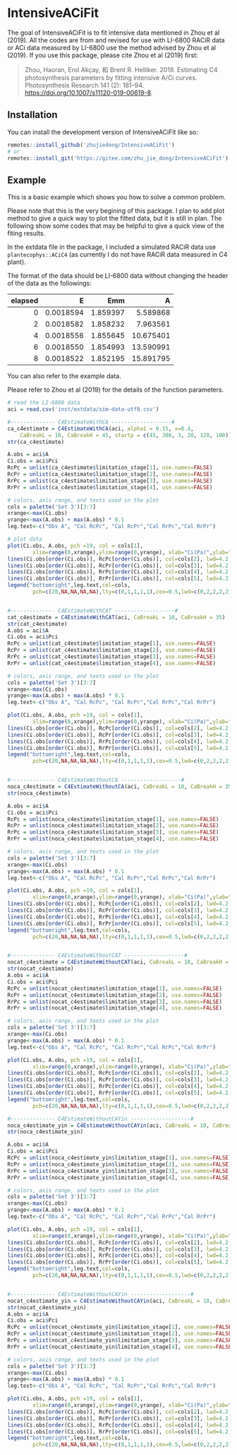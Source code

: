 
<!-- README.md is generated from README.Rmd. Please edit that file -->

# IntensiveACiFit

<!-- badges: start -->
<!-- badges: end -->

The goal of IntensiveACiFit is to fit intensive data mentioned in Zhou
et al (2019). All the codes are from
[](https://github.com/zhouhaoran06/C4-Parameter-Estimation) and revised
for use with LI-6800 RACiR data or ACi data measured by LI-6800 use the
method advised by Zhou et al (2019). If you use this package, please
cite Zhou et al (2019) first:

> Zhou, Haoran, Erol Akçay, 和 Brent R. Helliker. 2019. Estimating C4
> photosynthesis parameters by fitting intensive A/Ci curves.
> Photosynthesis Research 141 (2): 181–94.
> <https://doi.org/10.1007/s11120-019-00619-8>.

## Installation

You can install the development version of IntensiveACiFit like so:

``` r
remotes::install_github('zhujiedong/IntensiveACiFit')
# or
remotes::install_git('https://gitee.com/zhu_jie_dong/IntensiveACiFit')
```

## Example

This is a basic example which shows you how to solve a common problem.

<div class="callout-note">

Please note that this is the very begining of this package. I plan to
add plot method to give a quick way to plot the fitted data, but it is
still in plan. The following show some codes that may be helpful to give
a quick view of the fiting results.

</div>

In the extdata file in the package, I included a simulated RACiR data
use `plantecophys::ACiC4` (as currently I do not have RACiR data
measured in C4 plant).

The format of the data should be LI-6800 data without changing the
header of the data as the followings:

| elapsed |         E |      Emm |         A |
|--------:|----------:|---------:|----------:|
|       0 | 0.0018594 | 1.859397 |  5.589868 |
|       2 | 0.0018582 | 1.858232 |  7.963561 |
|       4 | 0.0018556 | 1.855645 | 10.675401 |
|       6 | 0.0018550 | 1.854993 | 13.590991 |
|       8 | 0.0018522 | 1.852195 | 15.891795 |

You can also refer to the example data.

Please refer to Zhou et al (2019) for the details of the function
parameters.

``` r
# read the LI-6800 data
aci = read.csv('inst/extdata/sim-data-utf8.csv')

#-------------- C4EstimateWithCA -------------------#
ca_c4estimate = C4EstimateWithCA(aci, alpha1 = 0.15, x=0.4, 
    CaBreakL = 10, CaBreakH = 45, startp = c(45, 300, 3, 20, 120, 100))
str(ca_c4estimate)

A.obs = aci$A
Ci.obs = aci$Pci
RcPc = unlist(ca_c4estimate$limitation_stage[1], use.names=FALSE)
RcPr = unlist(ca_c4estimate$limitation_stage[2], use.names=FALSE)
RrPc = unlist(ca_c4estimate$limitation_stage[3], use.names=FALSE)
RrPr = unlist(ca_c4estimate$limitation_stage[4], use.names=FALSE)

# colors, axis range, and texts used in the plot
cols = palette('Set 3')[3:7]
xrange<-max(Ci.obs)
yrange<-max(A.obs) + max(A.obs) * 0.1
leg.text<-c("Obs A", "Cal RcPc", "Cal RcPr","Cal RrPc","Cal RrPr")

# plot data
plot(Ci.obs, A.obs, pch =19, col = cols[1], 
        xlim=range(0,xrange),ylim=range(0,yrange), xlab="Ci(Pa)",ylab="A")
lines(Ci.obs[order(Ci.obs)], RcPc[order(Ci.obs)], col=cols[2], lwd=4.2, pch = 20)
lines(Ci.obs[order(Ci.obs)], RcPr[order(Ci.obs)], col=cols[3], lwd=4.2, pch = 20)
lines(Ci.obs[order(Ci.obs)], RrPc[order(Ci.obs)], col=cols[4], lwd=4.2, pch = 20)
lines(Ci.obs[order(Ci.obs)], RrPr[order(Ci.obs)], col=cols[5], lwd=4.2, pch = 20)
legend("bottomright",leg.text,col=cols,
        pch=c(20,NA,NA,NA,NA),lty=c(0,1,1,1,1),cex=0.5,lwd=c(0,2,2,2,2))


#-------------- C4EstimateWithCAT -------------------#
cat_c4estimate = C4EstimateWithCAT(aci, CaBreakL = 10, CaBreakH = 35)
str(cat_c4estimate)
A.obs = aci$A
Ci.obs = aci$Pci
RcPc = unlist(cat_c4estimate$limitation_stage[1], use.names=FALSE)
RcPr = unlist(cat_c4estimate$limitation_stage[2], use.names=FALSE)
RrPc = unlist(cat_c4estimate$limitation_stage[3], use.names=FALSE)
RrPr = unlist(cat_c4estimate$limitation_stage[4], use.names=FALSE)

# colors, axis range, and texts used in the plot
cols = palette('Set 3')[3:7]
xrange<-max(Ci.obs)
yrange<-max(A.obs) + max(A.obs) * 0.1
leg.text<-c("Obs A", "Cal RcPc", "Cal RcPr","Cal RrPc","Cal RrPr")

plot(Ci.obs, A.obs, pch =19, col = cols[1], 
        xlim=range(0,xrange),ylim=range(0,yrange), xlab="Ci(Pa)",ylab="A")
lines(Ci.obs[order(Ci.obs)], RcPc[order(Ci.obs)], col=cols[2], lwd=4.2, pch = 20)
lines(Ci.obs[order(Ci.obs)], RcPr[order(Ci.obs)], col=cols[3], lwd=4.2, pch = 20)
lines(Ci.obs[order(Ci.obs)], RrPc[order(Ci.obs)], col=cols[4], lwd=4.2, pch = 20)
lines(Ci.obs[order(Ci.obs)], RrPr[order(Ci.obs)], col=cols[5], lwd=4.2, pch = 20)
legend("bottomright",leg.text,col=cols,
        pch=c(20,NA,NA,NA,NA),lty=c(0,1,1,1,1),cex=0.5,lwd=c(0,2,2,2,2))


#-------------- C4EstimateWithoutCA -------------------#
noca_c4estimate = C4EstimateWithoutCA(aci, CaBreakL = 10, CaBreakH = 35)
str(noca_c4estimate)

A.obs = aci$A
Ci.obs = aci$Pci
RcPc = unlist(noca_c4estimate$limitation_stage[1], use.names=FALSE)
RcPr = unlist(noca_c4estimate$limitation_stage[2], use.names=FALSE)
RrPc = unlist(noca_c4estimate$limitation_stage[3], use.names=FALSE)
RrPr = unlist(noca_c4estimate$limitation_stage[4], use.names=FALSE)

# colors, axis range, and texts used in the plot
cols = palette('Set 3')[3:7]
xrange<-max(Ci.obs)
yrange<-max(A.obs) + max(A.obs) * 0.1
leg.text<-c("Obs A", "Cal RcPc", "Cal RcPr","Cal RrPc","Cal RrPr")

plot(Ci.obs, A.obs, pch =19, col = cols[1], 
        xlim=range(0,xrange),ylim=range(0,yrange), xlab="Ci(Pa)",ylab="A")
lines(Ci.obs[order(Ci.obs)], RcPc[order(Ci.obs)], col=cols[2], lwd=4.2, pch = 20)
lines(Ci.obs[order(Ci.obs)], RcPr[order(Ci.obs)], col=cols[3], lwd=4.2, pch = 20)
lines(Ci.obs[order(Ci.obs)], RrPc[order(Ci.obs)], col=cols[4], lwd=4.2, pch = 20)
lines(Ci.obs[order(Ci.obs)], RrPr[order(Ci.obs)], col=cols[5], lwd=4.2, pch = 20)
legend("bottomright",leg.text,col=cols,
        pch=c(20,NA,NA,NA,NA),lty=c(0,1,1,1,1),cex=0.5,lwd=c(0,2,2,2,2))


#-------------- C4EstimateWithoutCAT -------------------#
nocat_c4estimate = C4EstimateWithoutCAT(aci, CaBreakL = 10, CaBreakH = 25)
str(nocat_c4estimate)
A.obs = aci$A
Ci.obs = aci$Pci
RcPc = unlist(nocat_c4estimate$limitation_stage[1], use.names=FALSE)
RcPr = unlist(nocat_c4estimate$limitation_stage[2], use.names=FALSE)
RrPc = unlist(nocat_c4estimate$limitation_stage[3], use.names=FALSE)
RrPr = unlist(nocat_c4estimate$limitation_stage[4], use.names=FALSE)

# colors, axis range, and texts used in the plot
cols = palette('Set 3')[3:7]
xrange<-max(Ci.obs)
yrange<-max(A.obs) + max(A.obs) * 0.1
leg.text<-c("Obs A", "Cal RcPc", "Cal RcPr","Cal RrPc","Cal RrPr")

plot(Ci.obs, A.obs, pch =19, col = cols[1], 
        xlim=range(0,xrange),ylim=range(0,yrange), xlab="Ci(Pa)",ylab="A")
lines(Ci.obs[order(Ci.obs)], RcPc[order(Ci.obs)], col=cols[2], lwd=4.2, pch = 20)
lines(Ci.obs[order(Ci.obs)], RcPr[order(Ci.obs)], col=cols[3], lwd=4.2, pch = 20)
lines(Ci.obs[order(Ci.obs)], RrPc[order(Ci.obs)], col=cols[4], lwd=4.2, pch = 20)
lines(Ci.obs[order(Ci.obs)], RrPr[order(Ci.obs)], col=cols[5], lwd=4.2, pch = 20)
legend("bottomright",leg.text,col=cols,
        pch=c(20,NA,NA,NA,NA),lty=c(0,1,1,1,1),cex=0.5,lwd=c(0,2,2,2,2))

#-------------- C4EstimateWithoutCAYin -------------------#
noca_c4estimate_yin = C4EstimateWithoutCAYin(aci, CaBreakL = 10, CaBreakH = 35)
str(noca_c4estimate_yin)

A.obs = aci$A
Ci.obs = aci$Pci
RcPc = unlist(noca_c4estimate_yin$limitation_stage[1], use.names=FALSE)
RcPr = unlist(noca_c4estimate_yin$limitation_stage[2], use.names=FALSE)
RrPc = unlist(noca_c4estimate_yin$limitation_stage[3], use.names=FALSE)
RrPr = unlist(noca_c4estimate_yin$limitation_stage[4], use.names=FALSE)

# colors, axis range, and texts used in the plot
cols = palette('Set 3')[3:7]
xrange<-max(Ci.obs)
yrange<-max(A.obs) + max(A.obs) * 0.1
leg.text<-c("Obs A", "Cal RcPc", "Cal RcPr","Cal RrPc","Cal RrPr")

plot(Ci.obs, A.obs, pch =19, col = cols[1], 
        xlim=range(0,xrange),ylim=range(0,yrange), xlab="Ci(Pa)",ylab="A")
lines(Ci.obs[order(Ci.obs)], RcPc[order(Ci.obs)], col=cols[2], lwd=4.2, pch = 20)
lines(Ci.obs[order(Ci.obs)], RcPr[order(Ci.obs)], col=cols[3], lwd=4.2, pch = 20)
lines(Ci.obs[order(Ci.obs)], RrPc[order(Ci.obs)], col=cols[4], lwd=4.2, pch = 20)
lines(Ci.obs[order(Ci.obs)], RrPr[order(Ci.obs)], col=cols[5], lwd=4.2, pch = 20)
legend("bottomright",leg.text,col=cols,
        pch=c(20,NA,NA,NA,NA),lty=c(0,1,1,1,1),cex=0.5,lwd=c(0,2,2,2,2))


#-------------- C4EstimateWithoutCAYin -------------------#
nocat_c4estimate_yin = C4EstimateWithoutCAYin(aci, CaBreakL = 10, CaBreakH = 25)
str(nocat_c4estimate_yin)
A.obs = aci$A
Ci.obs = aci$Pci
RcPc = unlist(nocat_c4estimate_yin$limitation_stage[1], use.names=FALSE)
RcPr = unlist(nocat_c4estimate_yin$limitation_stage[2], use.names=FALSE)
RrPc = unlist(nocat_c4estimate_yin$limitation_stage[3], use.names=FALSE)
RrPr = unlist(nocat_c4estimate_yin$limitation_stage[4], use.names=FALSE)

# colors, axis range, and texts used in the plot
cols = palette('Set 3')[3:7]
xrange<-max(Ci.obs)
yrange<-max(A.obs) + max(A.obs) * 0.1
leg.text<-c("Obs A", "Cal RcPc", "Cal RcPr","Cal RrPc","Cal RrPr")

plot(Ci.obs, A.obs, pch =19, col = cols[1], 
        xlim=range(0,xrange),ylim=range(0,yrange), xlab="Ci(Pa)",ylab="A")
lines(Ci.obs[order(Ci.obs)], RcPc[order(Ci.obs)], col=cols[2], lwd=4.2, pch = 20)
lines(Ci.obs[order(Ci.obs)], RcPr[order(Ci.obs)], col=cols[3], lwd=4.2, pch = 20)
lines(Ci.obs[order(Ci.obs)], RrPc[order(Ci.obs)], col=cols[4], lwd=4.2, pch = 20)
lines(Ci.obs[order(Ci.obs)], RrPr[order(Ci.obs)], col=cols[5], lwd=4.2, pch = 20)
legend("bottomright",leg.text,col=cols,
        pch=c(20,NA,NA,NA,NA),lty=c(0,1,1,1,1),cex=0.5,lwd=c(0,2,2,2,2))
```
